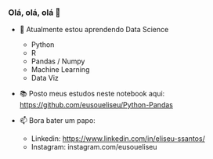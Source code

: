 ### Olá, olá, olá 👋

- 🌱 Atualmente estou aprendendo Data Science
    - Python
    - R
    - Pandas / Numpy
    - Machine Learning
    - Data Viz

- 📚 Posto meus estudos neste notebook aqui: https://github.com/eusoueliseu/Python-Pandas

- 📫 Bora bater um papo:
    - Linkedin: https://www.linkedin.com/in/eliseu-ssantos/
    - Instagram: instagram.com/eusoueliseu



<!--
**eusoueliseu/eusoueliseu** is a ✨ _special_ ✨ repository because its `README.md` (this file) appears on your GitHub profile.

Here are some ideas to get you started:

- 🔭 I’m currently working on ...
- 🌱 I’m currently learning ...
- 👯 I’m looking to collaborate on ...
- 🤔 I’m looking for help with ...
- 💬 Ask me about ...
- 📫 How to reach me: ...
- 😄 Pronouns: ...
- ⚡ Fun fact: ...
-->
